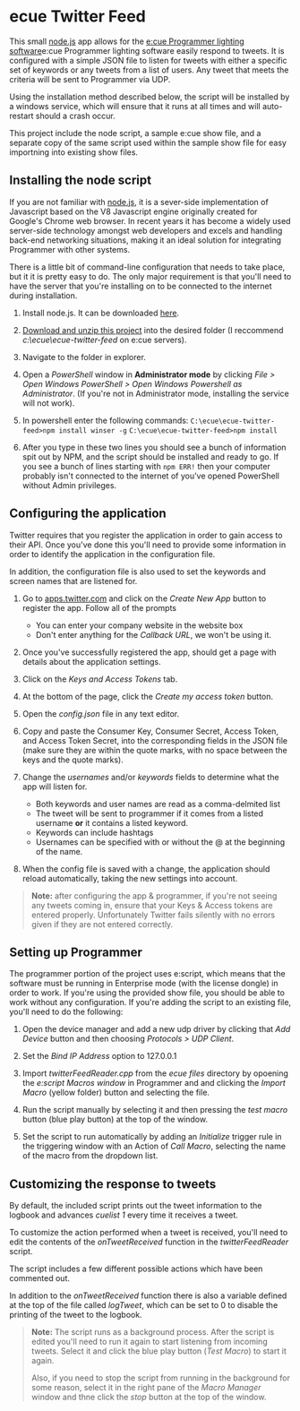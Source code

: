 # ecue Twitter Feed
This small [node.js](http://nodejs.org) app allows for the [e:cue Programmer lighting software](http://www.ecue.com/products/software/lighting-application-suite-70.html)e:cue Programmer lighting software easily respond to tweets. It is configured with a simple JSON file to listen for tweets with either a specific set of keywords or any tweets from a list of users. Any tweet that meets the criteria will be sent to Programmer via UDP. 

Using the installation method described below, the script will be installed by a windows service, which will ensure that it runs at all times and will auto-restart should a crash occur.

This project include the node script, a sample e:cue show file, and a separate copy of the same script used within the sample show file for easy importning into existing show files.

## Installing the node script
If you are not familiar with [node.js](http://nodejs.org), it is a sever-side implementation of Javascript based on the V8 Javascript engine originally created for Google's Chrome web browser. In recent years it has become a widely used server-side technology amongst web developers and excels and handling back-end networking situations, making it an ideal solution for integrating Programmer with other systems. 

There is a little bit of command-line configuration that needs to take place, but it it is pretty easy to do. The only major requirement is that you'll need to have the server that you're installing on to be connected to the internet during installation.

1. Install node.js. It can be downloaded [here](http://nodejs.org).

2. [Download and unzip this project](https://github.com/RubyRubenstahl/ecue-twitter-feed/archive/master.zip) into the desired folder (I reccommend *c:\ecue\ecue-twitter-feed* on e:cue servers).

3. Navigate to the folder in explorer.

4. Open a *PowerShell* window in **Administrator mode** by clicking *File > Open Windows PowerShell > Open Windows Powershell as Administrator*. (If you're not in Administrator mode, installing the service will not work).

5. In powershell enter the following commands:
`C:\ecue\ecue-twitter-feed>npm install winser -g`
`C:\ecue\ecue-twitter-feed>npm install`

6. After you type in these two lines you should see a bunch of information spit out by NPM, and the script should be installed and ready to go. If you see a bunch of lines starting with `npm ERR!` then your computer probably isn't connected to the internet of you've opened PowerShell without Admin privileges. 

## Configuring the application
Twitter requires that you register the application in order to gain access to their API. Once you've done this you'll need to provide some information in order to identify the application in the configuration file. 

In addition, the configuration file is also used to set the keywords and screen names that are listened for. 

1. Go to [apps.twitter.com](http://apps.twitter.com) and click on the *Create New App* button to register the app. Follow all of the prompts 
	*  You can enter your company website in the website box
	*  Don't enter anything for the *Callback URL*, we won't be using it. 

2. Once you've successfully registered the app, should get a page with details about the application settings.

3. Click on the *Keys and Access Tokens* tab.

4. At the bottom of the page, click the *Create my access token* button. 

5. Open the *config.json* file in any text editor. 

6. Copy and paste the Consumer Key, Consumer Secret, Access Token, and Access Token Secret, into the corresponding fields in the JSON file (make sure they are within the quote marks, with no space between the keys and the quote marks). 

7. Change the *usernames* and/or *keywords* fields to determine what the app will listen for. 
	* Both keywords and user names are read as a comma-delmited list
	* The tweet will be sent to programmer if it comes from a listed username **or** it contains a listed keyword. 
	* Keywords can include hashtags
	* Usernames can be specified with or without the @ at the beginning of the name. 

8. When the config file is saved with a change, the application should reload automatically, taking the new settings into account.

>**Note:** after configuring the app & programmer, if you're not seeing any tweets coming in, ensure that your Keys & Access tokens are entered properly. Unfortunately Twitter fails silently with no errors given if they are not entered correctly.

## Setting up Programmer
The programmer portion of the project uses e:script, which means that the software must be running in Enterprise mode (with the license dongle) in order to work. If you're using the provided show file, you should be able to work without any configuration. If you're adding the script to an existing file, you'll need to do the following:

1. Open the device manager and add a new udp driver by clicking that *Add Device* button and then choosing *Protocols > UDP Client*.

2. Set the *Bind IP Address* option to 127.0.0.1

3. Import *twitterFeedReader.cpp* from the *ecue files* directory by opoening the *e:script Macros window* in Programmer and and clicking the *Import Macro* (yellow folder) button and selecting the file.

4. Run the script manually by selecting it and then pressing the *test macro* button (blue play button) at the top of the window.

5. Set the script to run automatically by adding an *Initialize* trigger rule in the triggering window with an Action of *Call Macro*, selecting the name of the macro from the dropdown list.

## Customizing the response to tweets
By default, the included script prints out the tweet information to the logbook and advances *cuelist 1* every time it receives a tweet.

To customize the action performed when a tweet is received, you'll need to edit the contents of the *onTweetReceived* function in the *twitterFeedReader* script.

The script includes a few different possible actions which have been commented out.

In addition to the *onTweetReceived* function there is also a variable defined at the top of the file called *logTweet*, which can be set to 0 to disable the printing of the tweet to the logbook.

>**Note:** The script runs as a background process. After the script is edited you'll need to run it again to start listening from incoming tweets. Select it and click the blue play button (*Test Macro*) to start it again.
>
>Also, if you need to stop the script from running in the background for some reason, select it in the right pane of the *Macro Manager* window and thne click the *stop* button at the top of the window. 




